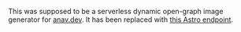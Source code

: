 This was supposed to be a serverless dynamic open-graph image generator for [anav.dev](https://anav.dev). It has been replaced with [this Astro endpoint](https://github.com/anav5704/anav.dev/blob/5d05e0b81f4e83b7ef46a090cd0656398e92d074/src/pages/api/og.ts).